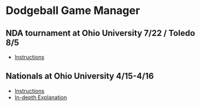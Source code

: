 # Dodgeball Game Manager
## NDA tournament at Ohio University 7/22 / Toledo 8/5
- [Instructions](https://docs.google.com/document/d/1FlVhUcZZ_hZuhlRXBhw4exsBqNgNxJDuXdmSlRYzH_s/edit?usp=sharing)

## Nationals at Ohio University 4/15-4/16
- [Instructions](https://docs.google.com/document/d/1hVsBy8HTdTe5EMi5zRic1piwaBEUPV47hFsI3aK5j1Q/edit?usp=sharing)
- [In-depth Explanation](https://www.youtube.com/watch?v=84cbX2pEHPM)
